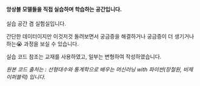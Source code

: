 #### 앙상블 모델들을 직접 실습하며 학습하는 공간입니다.

실습 공간 겸 실험실입니다.

간단한 데이터이지만 이것저것 돌려보면서 궁금증을 해결하거나 궁금증이 더 생기거나 하는😭 과정을 보실 수 있습니다.

실습 코드 참조는 교재를 사용하였고, 일부는 변형하여 작성하였습니다.

*원본 코드 출처는 : 선형대수와 통계학으로 배우는 머신러닝 with 파이썬(장철원, 비제이퍼블릭) 입니다.*

